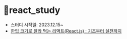 ﻿# 📖react_study

- 스터디 시작일: 2023.12.15~
- <a href="https://www.inflearn.com/course/%ED%95%9C%EC%9E%85-%EB%A6%AC%EC%95%A1%ED%8A%B8/dashboard">한입 크기로 잘라 먹는 리액트(React.js) : 기초부터 실전까지</a>
